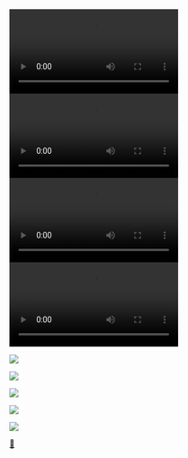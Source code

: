 <video controls>
 <source src="./src/20250103/1.mp4"  type="video/mp4">
</video>

<video controls>
 <source src="./src/20250103/2.mp4"  type="video/mp4">
</video>

<video controls>
 <source src="./src/20250103/3.mp4"  type="video/mp4">
</video>


<video controls>
 <source src="./src/20250103/4.mp4"  type="video/mp4">
</video>


![](./src/20250103/5.jpg)

![](./src/20250103/6.jpg)

![](./src/20250103/7.jpg)

![](./src/20250103/8.jpg)


![](./src/20250103/9.jpg)



[🔗](https://weibo.com/2803301701/P2X4rDg0K)
